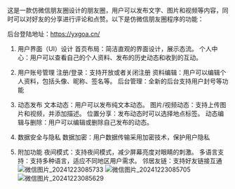 这是一款仿微信朋友圈设计的朋友圈，用户可以发布文字、图片和视频等内容，同时可以对好友的分享进行评论和点赞。以下是仿微信朋友圈程序的功能：

后台登陆地址：https://yxgoa.cn/

1. 用户界面（UI）设计
首页布局：简洁直观的界面设计，展示态流。
个人中心：用户可以查看自己的个人资料、发布的历史动态和收到的互动。

2. 用户账号管理
注册/登录：支持开放或者关闭注册
资料编辑：用户可以编辑个人资料，包括头像、昵称、签名等。
后台管理：全新的后台支持用户封号等功能

3. 动态发布
文本动态：用户可以发布纯文本动态。
图片/视频动态：支持上传图片和视频，并添加描述。
位置分享：发布动态时可以选择地点标签。
动态编辑与删除：用户可以编辑或删除自己发布的动态。

4. 数据安全与隐私
数据加密：用户数据传输采用加密技术，保护用户隐私

5. 附加功能
夜间模式：支持夜间模式，减少屏幕亮度对眼睛的刺激。
多语言支持：支持多种语言，适应不同地区用户需求。
邻居友链：支持好友链接互通
![微信图片_20241223085733](https://github.com/user-attachments/assets/c8d44301-03aa-4e1a-8eb5-582b7a408108)
![微信图片_20241223085705](https://github.com/user-attachments/assets/3066c737-8d4f-4ba6-9e79-8bc9b96c2341)
![微信图片_20241223085629](https://github.com/user-attachments/assets/4cd1e6c1-ad25-4154-9cc6-c37d645e5212)
